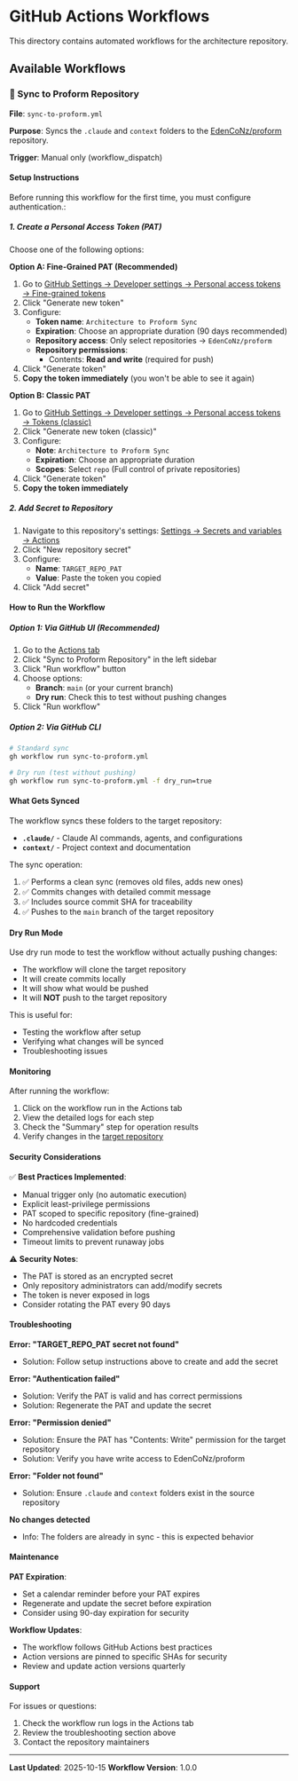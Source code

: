 # GitHub Actions Workflows

This directory contains automated workflows for the architecture repository.

## Available Workflows

### 🔄 Sync to Proform Repository

**File**: `sync-to-proform.yml`

**Purpose**: Syncs the `.claude` and `context` folders to the [EdenCoNz/proform](https://github.com/EdenCoNz/proform) repository.

**Trigger**: Manual only (workflow_dispatch)

#### Setup Instructions

Before running this workflow for the first time, you must configure authentication.:

##### 1. Create a Personal Access Token (PAT)

Choose one of the following options:

**Option A: Fine-Grained PAT (Recommended)**

1. Go to [GitHub Settings → Developer settings → Personal access tokens → Fine-grained tokens](https://github.com/settings/tokens?type=beta)
2. Click "Generate new token"
3. Configure:
   - **Token name**: `Architecture to Proform Sync`
   - **Expiration**: Choose an appropriate duration (90 days recommended)
   - **Repository access**: Only select repositories → `EdenCoNz/proform`
   - **Repository permissions**:
     - Contents: **Read and write** (required for push)
4. Click "Generate token"
5. **Copy the token immediately** (you won't be able to see it again)

**Option B: Classic PAT**

1. Go to [GitHub Settings → Developer settings → Personal access tokens → Tokens (classic)](https://github.com/settings/tokens)
2. Click "Generate new token (classic)"
3. Configure:
   - **Note**: `Architecture to Proform Sync`
   - **Expiration**: Choose an appropriate duration
   - **Scopes**: Select `repo` (Full control of private repositories)
4. Click "Generate token"
5. **Copy the token immediately**

##### 2. Add Secret to Repository

1. Navigate to this repository's settings: [Settings → Secrets and variables → Actions](../../settings/secrets/actions)
2. Click "New repository secret"
3. Configure:
   - **Name**: `TARGET_REPO_PAT`
   - **Value**: Paste the token you copied
4. Click "Add secret"

#### How to Run the Workflow

##### Option 1: Via GitHub UI (Recommended)

1. Go to the [Actions tab](../../actions)
2. Click "Sync to Proform Repository" in the left sidebar
3. Click "Run workflow" button
4. Choose options:
   - **Branch**: `main` (or your current branch)
   - **Dry run**: Check this to test without pushing changes
5. Click "Run workflow"

##### Option 2: Via GitHub CLI

```bash
# Standard sync
gh workflow run sync-to-proform.yml

# Dry run (test without pushing)
gh workflow run sync-to-proform.yml -f dry_run=true
```

#### What Gets Synced

The workflow syncs these folders to the target repository:

- **`.claude/`** - Claude AI commands, agents, and configurations
- **`context/`** - Project context and documentation

The sync operation:
1. ✅ Performs a clean sync (removes old files, adds new ones)
2. ✅ Commits changes with detailed commit message
3. ✅ Includes source commit SHA for traceability
4. ✅ Pushes to the `main` branch of the target repository

#### Dry Run Mode

Use dry run mode to test the workflow without actually pushing changes:

- The workflow will clone the target repository
- It will create commits locally
- It will show what would be pushed
- It will **NOT** push to the target repository

This is useful for:
- Testing the workflow after setup
- Verifying what changes will be synced
- Troubleshooting issues

#### Monitoring

After running the workflow:

1. Click on the workflow run in the Actions tab
2. View the detailed logs for each step
3. Check the "Summary" step for operation results
4. Verify changes in the [target repository](https://github.com/EdenCoNz/proform)

#### Security Considerations

✅ **Best Practices Implemented**:

- Manual trigger only (no automatic execution)
- Explicit least-privilege permissions
- PAT scoped to specific repository (fine-grained)
- No hardcoded credentials
- Comprehensive validation before pushing
- Timeout limits to prevent runaway jobs

⚠️ **Security Notes**:

- The PAT is stored as an encrypted secret
- Only repository administrators can add/modify secrets
- The token is never exposed in logs
- Consider rotating the PAT every 90 days

#### Troubleshooting

**Error: "TARGET_REPO_PAT secret not found"**
- Solution: Follow setup instructions above to create and add the secret

**Error: "Authentication failed"**
- Solution: Verify the PAT is valid and has correct permissions
- Solution: Regenerate the PAT and update the secret

**Error: "Permission denied"**
- Solution: Ensure the PAT has "Contents: Write" permission for the target repository
- Solution: Verify you have write access to EdenCoNz/proform

**Error: "Folder not found"**
- Solution: Ensure `.claude` and `context` folders exist in the source repository

**No changes detected**
- Info: The folders are already in sync - this is expected behavior

#### Maintenance

**PAT Expiration**:
- Set a calendar reminder before your PAT expires
- Regenerate and update the secret before expiration
- Consider using 90-day expiration for security

**Workflow Updates**:
- The workflow follows GitHub Actions best practices
- Action versions are pinned to specific SHAs for security
- Review and update action versions quarterly

#### Support

For issues or questions:
1. Check the workflow run logs in the Actions tab
2. Review the troubleshooting section above
3. Contact the repository maintainers

---

**Last Updated**: 2025-10-15
**Workflow Version**: 1.0.0
